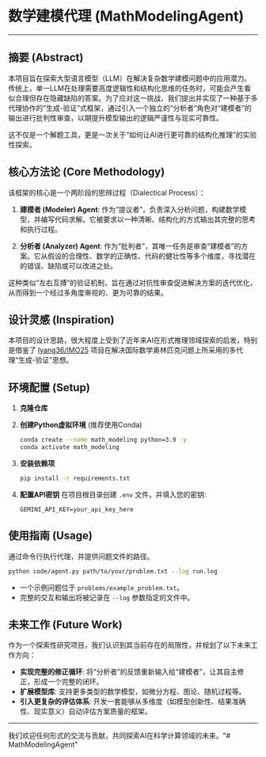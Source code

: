 # 数学建模代理 (MathModelingAgent)

---

## 摘要 (Abstract)

本项目旨在探索大型语言模型（LLM）在解决复杂数学建模问题中的应用潜力。传统上，单一LLM在处理需要高度逻辑性和结构化思维的任务时，可能会产生看似合理但存在隐藏缺陷的答案。为了应对这一挑战，我们提出并实现了一种基于多代理协作的“生成-验证”式框架，通过引入一个独立的“分析者”角色对“建模者”的输出进行批判性审查，以期提升模型输出的逻辑严谨性与现实可靠性。

这不仅是一个解题工具，更是一次关于“如何让AI进行更可靠的结构化推理”的实验性探索。

## 核心方法论 (Core Methodology)

该框架的核心是一个两阶段的思辨过程（Dialectical Process）：

1.  **建模者 (Modeler) Agent**: 作为“提议者”，负责深入分析问题，构建数学模型，并编写代码求解。它被要求以一种清晰、结构化的方式输出其完整的思考和执行过程。

2.  **分析者 (Analyzer) Agent**: 作为“批判者”，其唯一任务是审查“建模者”的方案。它从假设的合理性、数学的正确性、代码的健壮性等多个维度，寻找潜在的错误、缺陷或可以改进之处。

这种类似“左右互搏”的验证机制，旨在通过对抗性审查促进解决方案的迭代优化，从而得到一个经过多角度审视的、更为可靠的结果。

## 设计灵感 (Inspiration)

本项目的设计思路，很大程度上受到了近年来AI在形式推理领域探索的启发，特别是借鉴了 [lyang36/IMO25](https://github.com/lyang36/IMO25) 项目在解决国际数学奥林匹克问题上所采用的多代理“生成-验证”思想。

## 环境配置 (Setup)

1.  **克隆仓库**

2.  **创建Python虚拟环境** (推荐使用Conda)
    ```bash
    conda create --name math_modeling python=3.9 -y
    conda activate math_modeling
    ```

3.  **安装依赖项**
    ```bash
    pip install -r requirements.txt
    ```

4.  **配置API密钥**
    在项目根目录创建 `.env` 文件，并填入您的密钥:
    ```
    GEMINI_API_KEY=your_api_key_here
    ```

## 使用指南 (Usage)

通过命令行执行代理，并提供问题文件的路径。

```bash
python code/agent.py path/to/your/problem.txt --log run.log
```

- 一个示例问题位于 `problems/example_problem.txt`。
- 完整的交互和输出将被记录在 `--log` 参数指定的文件中。

## 未来工作 (Future Work)

作为一个探索性研究项目，我们认识到其当前存在的局限性，并规划了以下未来工作方向：

- **实现完整的修正循环**: 将“分析者”的反馈重新输入给“建模者”，让其自主修正，形成一个完整的闭环。
- **扩展模型库**: 支持更多类型的数学模型，如微分方程、图论、随机过程等。
- **引入更复杂的评估体系**: 开发一套能够从多维度（如模型创新性、结果准确性、现实意义）自动评估方案质量的框架。

---

我们欢迎任何形式的交流与贡献，共同探索AI在科学计算领域的未来。"# MathModelingAgent" 
